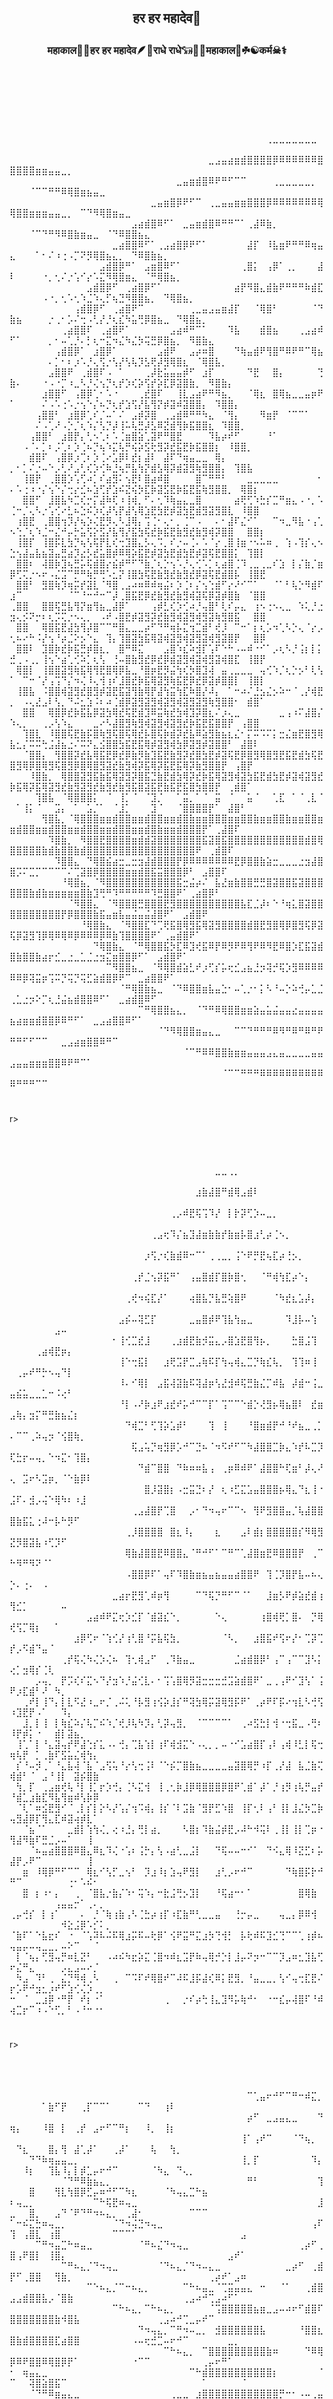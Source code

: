 
<br><br><br><br><br>





## <p align="center" >हर हर महादेव📿

### <p align="center"> महाकाल🌸🌺हर हर महादेव🪶🦚राधे राधे𓃔🦚🔱महाकाल🔱☘☯कर्म☠⚕






<br><br><br><br><br>








⠀⠀⠀⠀⠀⠀⠀⠀⠀⠀⠀⠀⠀⠀⠀⠀⠀⠀⠀⠀⠀⠀⠀⠀⠀⠀⠀⠀⠀⠀⠀⠀⠀⠀⠀⠀⠀⠀⠀⠀⢀⣀⣀⣀⣀⣀⣀⣀⠀⠀⠀⠀⠀⠀⠀⠀⠀⠀⠀⠀⠀⠀⠀⠀⠀⠀⠀⠀⠀⠀⠀⠀⠀⠀⠀⠀⠀⠀⠀⠀⠀⠀⠀⠀⠀⠀⠀⠀⠀
⠀⠀⠀⠀⠀⠀⠀⠀⠀⠀⠀⠀⠀⠀⠀⠀⠀⠀⠀⠀⠀⠀⠀⠀⠀⠀⠀⠀⠀⠀⠀⣀⣠⣤⣴⣶⣾⣿⣿⣿⣿⡿⠿⠿⠿⠿⠿⠿⣿⣿⣿⣿⣿⣶⣶⣤⣤⣀⡀⠀⠀⠀⠀⠀⠀⠀⠀⠀⠀⠀⠀⠀⠀⠀⠀⠀⠀⠀⠀⠀⠀⠀⠀⠀⠀⠀⠀⠀⠀
⠀⠀⠀⠀⠀⠀⠀⠀⠀⠀⠀⠀⠀⠀⠀⠀⠀⠀⠀⠀⠀⠀⠀⠀⠀⠀⣀⣤⣶⣾⣿⠿⠟⠛⠋⠉⠉⠀⠀⠀⠀⢀⣀⣀⣀⣀⣀⡀⠀⠀⠀⠀⠈⠉⠉⠛⠛⠿⢿⣿⣶⣦⣤⣀⠀⠀⠀⠀⠀⠀⠀⠀⠀⠀⠀⠀⠀⠀⠀⠀⠀⠀⠀⠀⠀⠀⠀⠀⠀
⠀⠀⠀⠀⠀⠀⠀⠀⠀⠀⠀⠀⠀⠀⠀⠀⠀⠀⠀⠀⠀⠀⣀⣤⣶⣿⡿⠟⠋⠉⠀⢀⣀⣤⣤⣶⣶⣿⣿⣿⡿⠿⠿⠿⠿⠿⠿⠿⢿⢿⣿⣿⣶⣶⣶⣤⣤⣀⡀⠀⠉⠙⠻⢿⣿⣶⣤⣀⠀⠀⠀⠀⠀⠀⠀⠀⠀⠀⠀⠀⠀⠀⠀⠀⠀⠀⠀⠀⠀
⠀⠀⠀⠀⠀⠀⠀⠀⠀⠀⠀⠀⠀⠀⠀⠀⠀⠀⠀⣠⣴⣾⣿⠿⠋⠁⠀⣀⣤⣶⣾⣿⠿⠛⠛⠉⠁⢀⣼⠿⣷⡀⠀⠀⠀⠀⠀⠀⠀⠀⠀⠀⠈⠉⠙⠛⠻⠿⣿⣷⣶⣤⣀⠀⠈⠙⠿⣿⣿⣦⣄⠀⠀⠀⠀⠀⠀⠀⠀⠀⠀⠀⠀⠀⠀⠀⠀⠀⠀
⠀⠀⠀⠀⠀⠀⠀⠀⠀⠀⠀⠀⠀⠀⠀⠀⣀⣴⣿⣿⠿⠋⠁⢀⣠⣴⣿⡿⠟⠋⠁⠀⠀⠀⠀⠀⠀⣼⡏⠀⠸⣧⣶⠟⠛⠛⠿⢶⣤⣄⠀⠀⠀⠁⠂⠌⠰⢐⠠⡉⠝⡻⢿⣿⣦⣄⡀⠀⠙⠿⣿⣷⣦⡀⠀⠀⠀⠀⠀⠀⠀⠀⠀⠀⠀⠀⠀⠀⠀
⠀⠀⠀⠀⠀⠀⠀⠀⠀⠀⠀⠀⠀⠀⣠⣾⣿⡿⠛⠁⠀⣠⣶⣿⠿⠋⠁⠀⠀⠀⠀⠀⠀⠀⠀⠀⢀⣿⡅⠀⢠⡿⠁⢀⡀⠀⠀⠀⣼⠇⠀⠀⠀⠀⠐⡀⢂⠌⡐⢡⠊⡔⠡⣍⠻⢿⣿⣶⣄⠀⠈⠛⢿⣿⣦⡀⠀⠀⠀⠀⠀⠀⠀⠀⠀⠀⠀⠀⠀
⠀⠀⠀⠀⠀⠀⠀⠀⠀⠀⠀⠀⣠⣾⣿⡿⠋⠀⢀⣴⣿⡿⠋⠁⠀⠀⠀⠀⠀⠀⠀⠀⠀⠀⠀⣴⡟⠻⣿⣄⣾⣷⠟⠛⠛⠛⠷⣾⣏⠀⠀⠀⠀⠀⠠⠐⡀⢂⠡⢂⠱⣈⠱⢄⡋⢦⣙⠻⣿⣿⣦⡀⠀⠙⢿⣿⣦⡀⠀⠀⠀⠀⠀⠀⠀⠀⠀⠀⠀
⠀⠀⠀⠀⠀⠀⠀⠀⠀⠀⢠⣾⣿⡿⠋⠀⢀⣴⣿⠟⠉⠀⠀⠀⠀⠀⠀⠀⢀⣀⣤⣠⣤⣶⣼⡏⠀⠀⠈⢿⣿⠃⠀⠀⠀⠀⠀⠈⠙⣷⣦⠀⠀⠀⠀⡐⢀⠂⡡⠌⢒⠠⢃⡜⡘⢆⣎⠳⣥⢛⡿⣿⣦⣀⠀⠙⢿⣿⣦⡀⠀⠀⠀⠀⠀⠀⠀⠀⠀
⠀⠀⠀⠀⠀⠀⠀⠀⢀⣴⣿⣿⠏⠀⢀⣴⣿⠟⠁⠀⠀⠀⠀⠀⠀⣠⣴⠾⠛⠉⠁⠀⠀⠀⠹⣧⠀⠀⠀⣾⣿⣦⠀⠀⠀⢀⣠⣴⠾⠋⠁⠀⠀⠀⠀⡀⠂⠤⢁⡘⠄⡃⢆⠒⣍⠲⣌⠳⣌⡳⢭⣛⡿⣿⣦⡀⠀⠻⣿⣷⣄⠀⠀⠀⠀⠀⠀⠀⠀
⠀⠀⠀⠀⠀⠀⠀⢠⣾⣿⡿⠁⠀⣰⣿⡿⠁⠀⠀⠀⠀⠀⠀⣠⣾⠟⠀⠀⣠⡴⠶⣿⠀⠀⠀⠙⢷⣤⣾⠟⢻⣿⠛⠿⠟⠛⠉⢿⣦⠀⠀⠀⠀⠀⠀⠄⡁⠂⠆⡰⠡⡘⢄⢫⡐⢣⡜⢣⢧⡹⣣⢟⡼⣻⢿⣿⣆⠀⠈⢿⣿⣧⡀⠀⠀⠀⠀⠀⠀
⠀⠀⠀⠀⠀⠀⣠⣿⣿⠟⠀⢀⣾⣿⠏⠠⠀⠁⠀⠀⠀⢀⡼⣗⣥⣤⣤⡾⠋⠀⣰⡏⠀⠀⠀⠀⠀⠙⣟⠀⠀⣿⡄⠀⠀⠀⠀⠀⢙⣷⠄⠀⠀⠀⠐⠠⠐⡉⠰⣀⠣⡘⢌⢢⡙⢆⡞⡱⢎⡵⢫⡞⡵⣏⡿⣽⣿⣷⡀⠀⠻⣿⣷⡄⠀⠀⠀⠀⠀
⠀⠀⠀⠀⠀⣰⣿⣿⠋⠀⢠⣿⡿⢁⠂⠡⠐⠀⠀⠀⢀⣞⣿⠏⠀⠀⢸⣇⣠⣴⠟⠛⠻⣦⡀⠀⠀⠈⢿⣆⠀⣿⢿⣦⣀⣀⣤⡶⠟⠁⠀⠀⠀⠀⠌⠠⠡⢐⠡⡐⢢⠑⡌⠦⡙⢆⡞⣱⢫⡜⣧⢻⡝⡾⣽⠾⣽⣿⣿⡄⠀⠹⣿⣿⡄⠀⠀⠀⠀
⠀⠀⠀⠀⢠⣿⣿⠃⠀⣰⣿⡿⢁⠎⡈⠤⠁⠌⠀⣠⡾⡽⣿⠀⢀⣠⣾⠿⠛⠛⠳⣄⠀⠈⢻⡄⠀⠀⠀⠻⣶⡟⠀⠈⠉⠉⠁⠀⠀⠀⠀⠀⠀⠌⠠⢁⠜⠠⡑⡈⢆⠱⡌⢣⡙⡼⢸⠥⢧⣛⡼⣣⠿⣝⣾⢻⡷⣯⣿⣿⣆⠀⠹⣿⣿⡀⠀⠀⠀
⠀⠀⠀⢠⣿⣿⠃⠀⣰⣿⡟⡄⢃⠢⢁⠆⠡⢈⣶⣿⣵⢁⣽⠟⠛⣿⣟⠀⠀⠀⠀⠹⣧⡴⠞⠋⠀⠀⠀⠀⠘⠁⠀⠀⠀⠀⠀⠀⠀⠀⠀⠠⠈⠄⡁⠆⡨⢁⠆⡱⢈⠦⡙⢦⠱⣍⢧⡛⢮⡵⣫⢗⣻⡽⣞⣯⣟⡷⣯⣿⣿⡆⠀⠸⣿⣿⡀⠀⠀
⠀⠀⠀⣾⣿⠏⠀⢠⣿⡿⡰⢉⠆⡱⢈⠔⣡⡿⠇⣞⡆⣼⠇⠀⣼⠏⠙⢶⣤⣀⣀⠀⢿⡄⠀⠀⠀⠀⠀⠀⠀⠀⠀⠀⠀⠀⠀⠀⠀⡀⠂⡁⠌⡐⠤⠑⡠⢃⠜⣠⢃⢎⡱⢊⠷⣘⢦⡛⣧⢳⡝⣾⣣⢿⡽⣾⣽⣻⢷⣻⣿⣿⡄⠀⢹⣿⣧⠀⠀
⠀⠀⢸⣿⡟⠀⢀⣿⣿⡱⢡⢋⠴⡁⠎⣴⣻⠅⢢⣟⠇⣿⣴⠾⣿⠀⠀⠀⠀⣿⠉⠛⠛⠃⠀⠀⠀⣀⣀⣀⣀⣀⠀⠀⠀⠀⠀⠀⠂⠄⠡⢐⠰⠐⡌⢢⠑⡌⢒⡔⣊⠦⣱⢋⡞⣱⠮⣝⢮⡳⣏⡷⣽⣫⣟⡷⣯⣟⣯⢷⣻⣿⣿⡀⠀⢿⣿⡆⠀
⠀⠀⣿⣿⠋⠀⣸⣿⣧⠳⣉⢎⡒⡍⣼⠷⢏⠰⢸⢾⡀⠋⠄⢂⠹⢷⣤⣄⣀⣿⠀⠀⠀⠀⠀⣴⢟⢋⠱⣓⡎⣉⠛⣶⣄⠠⠐⡀⠡⢈⠒⡈⢄⠣⡐⢡⢊⠔⣃⠦⣑⠮⡱⢎⡼⢣⡟⣼⢣⢿⣱⣟⣳⣟⡾⣽⣳⣟⣾⣻⣽⣻⣿⣇⠀⠸⣿⣿⠀
⠀⢰⣿⣟⠀⢀⣿⣿⢲⡹⡜⢦⡱⢌⣟⡻⢄⠣⣸⢿⡄⢩⢈⠂⢄⠂⡀⢈⠉⠠⠀⠀⠄⠂⣼⠏⣌⠊⠁⠀⠀⠉⠲⣀⠻⣧⠐⢠⢁⠢⢑⡈⢆⠱⣈⠒⣌⠚⡤⡓⣥⢫⡕⣫⡜⣧⢻⡜⣯⣳⢯⣞⡷⣯⣟⣷⣻⣞⣷⣻⢾⡽⣿⣿⠀⠀⣿⣿⡆
⠀⢸⣿⡏⠀⢸⣿⡯⣇⣳⡙⢦⢣⢯⡟⣇⢎⢒⣹⣿⣄⡣⢄⠩⡀⠎⡐⠤⢈⠄⠡⠈⡔⢀⣿⢸⣶⠐⠢⠥⠶⢀⠀⢱⠠⢹⡎⢄⠢⣑⢢⣼⣤⣧⣦⣽⣤⣛⣴⡹⣔⡣⣞⣥⣿⡾⠿⢿⡵⣯⣟⡾⣽⣳⣟⣾⣳⣟⡾⣽⢯⣟⣿⣿⡅⠀⢹⣿⡇
⠀⣿⣿⠆⠀⢼⣿⡷⣹⢦⣛⡥⢯⣾⣿⡔⣮⡾⠛⠋⠙⣷⡈⢆⡑⢢⠡⡘⢄⢊⠡⡁⢆⣴⣿⢈⠹⢀⣀⢀⣀⠎⣱⠀⡇⡌⣷⡈⣶⡿⢋⢍⡐⠢⠖⠠⣌⣩⠉⡛⠛⢷⡛⢛⠡⣂⡝⢸⣿⣳⢯⣟⣷⣻⣞⣷⣻⣞⡿⣽⢯⣟⣾⣿⡧⠀⢸⣿⣟
⠀⣿⣿⠃⠀⣻⣿⢷⡹⢶⡭⡞⣽⣇⠈⠻⣿⢀⣠⠴⠶⠿⠾⢶⣬⠆⡱⢈⠆⡌⢢⢑⣾⠋⡔⠜⠊⠉⠁⠀⠀⠈⠁⠃⢧⡑⠻⣾⠏⣰⠉⠀⠀⠀⠀⠀⠀⠀⠈⠉⠘⠒⠚⠒⠉⡼⢀⣿⣯⣟⡿⣞⣷⣻⣞⣷⣻⢾⣽⢯⡿⣽⡾⣿⣷⠀⠈⣿⣿
⢀⣿⣿⠀⠀⣿⣿⢯⣛⣧⢻⡝⣶⢻⣦⣀⣼⡿⠁⠀⠀⠀⢠⡾⣃⢎⡱⢊⠴⡘⢤⣿⠃⢇⠎⡤⣄⠀⢰⠢⢐⠢⢄⣀⠀⠱⢅⡘⣐⣲⢄⡪⠝⡒⠆⢆⡩⢍⡐⠢⢄⡀⠀⠠⠞⠠⣿⣟⡾⣽⣻⡽⣞⣷⣻⢾⣽⣻⢾⣻⣽⢷⣻⣿⣯⠀⠀⣿⣿
⠀⣿⣿⠀⠀⢿⣿⣯⣟⣼⣳⢻⡼⣿⠉⠉⠛⣿⣄⣀⣀⡴⠋⠙⠛⢶⡧⣍⢲⣉⣾⠃⢞⡸⠀⠉⠒⠁⡆⢆⡡⠲⢁⠣⡑⢄⠈⡔⡠⢂⠦⠔⠓⠨⡜⢢⠘⡴⣈⠕⡢⠑⣄⠀⢹⡄⢹⣿⣽⣳⣯⢿⣽⢾⣽⣻⢾⣽⣻⣽⢾⣻⣽⣿⡟⠀⠀⣿⡿
⠀⣿⣿⠇⠀⣹⣿⡷⣞⡷⣯⣛⡾⣿⣆⡀⠀⣿⠛⠿⣍⠀⠀⠀⣠⣿⠱⣎⠵⣺⡏⢡⠏⠑⠓⠠⠤⠾⠐⠊⠁⡠⢆⠣⡘⢨⡆⡇⡅⣚⢀⠠⢀⡀⢸⢢⠑⣴⢁⢊⠵⡁⢆⢣⠀⢘⠤⣿⣷⣻⣞⡿⣞⡿⣾⣽⣻⢾⣽⢾⣻⣽⢾⣿⣏⠀⢸⣿⡟
⠀⢿⣿⡇⠀⢸⣿⣿⣽⣻⢷⣯⢿⢻⣟⣿⢿⡿⣧⣀⠘⣿⡶⣟⡻⣬⢳⢎⡳⣿⣹⢼⠀⣤⢀⣀⣀⣀⠀⢤⢊⠱⡈⢆⡑⡢⠃⢇⢣⠁⠀⠉⠒⠈⡜⢠⢩⠙⡌⠲⢌⠸⢄⢺⢰⠎⣸⣿⣞⡷⣯⢿⣽⣻⢷⣯⣟⡿⣞⡿⣽⡾⣿⣿⡇⠀⢸⣿⡇
⠀⢸⣿⣧⠀⠨⣿⣿⢾⣽⣻⣞⣿⣻⡾⣽⣟⣯⣽⢻⣷⢿⡟⣼⢳⣭⢳⣏⠷⣿⡜⠼⡄⠀⠁⠒⠴⠌⣘⣢⣌⡢⠵⠒⠈⢀⡜⢾⣟⡀⠀⠠⢄⣜⣠⠇⢣⡀⠙⠬⣂⣱⠨⠆⠴⢈⣾⡿⣽⣻⣽⣻⢾⣽⣻⢾⣽⣻⣽⣻⢷⣻⣿⣿⠂⠀⣾⣿⠁
⠀⠀⣿⣿⠀⠀⢿⣿⡿⣞⡷⣯⣧⡿⣽⣳⢿⣞⢯⣟⣾⣹⠿⣭⢷⣞⣳⢾⣹⡽⣿⣆⠌⡰⢄⣀⠀⠀⠀⠀⠀⠀⣀⢠⠰⠍⣼⣿⡌⠱⢄⡀⠀⠀⢀⡠⢣⠱⣄⠀⠀⠀⣀⠔⠣⣼⣿⣻⢷⣻⢾⣽⣻⢾⣽⣻⣞⡷⣯⣟⣯⣿⣿⡟⠀⢠⣿⣿⠀
⠀⠀⢹⣿⣇⠀⠸⣿⣿⢯⣟⣷⡯⣿⢷⣻⢯⣿⢯⢿⣞⡧⣿⢯⡷⣾⡽⣞⣧⠿⣵⣻⣷⣦⣆⣌⠂⡍⠭⠩⠍⡅⣒⣌⣶⣟⣿⣻⢿⣧⣂⡌⠭⠭⢓⣨⣼⣦⣐⠌⠭⠝⣄⣪⣿⣿⣳⣯⣟⣯⢿⡾⣽⣻⢾⣳⡿⣽⣻⡾⣽⣿⣿⠃⠀⣼⣿⠇⠀
⠀⠀⠈⣿⣿⡄⠀⢻⣿⣿⡽⣞⣧⢿⣯⣟⡿⣞⡿⣷⡻⣷⣹⣯⣟⣷⣻⡽⣞⣿⣳⣟⡾⣽⢯⣟⡿⣿⣻⢿⣿⣻⣟⣯⣟⣾⣳⢯⣟⣿⣻⢿⡿⣿⢿⣻⢯⣿⣻⡿⣿⢿⣿⣻⣽⣞⣷⣻⢾⡽⣯⢿⡽⣯⣟⣯⢿⡽⣷⣻⣿⣿⡟⠀⢠⣿⡟⠀⠀
⠀⠀⠀⠸⣿⣷⡀⠀⢿⣿⣿⣽⣻⣯⣷⣯⢿⣽⣻⡽⣿⣯⣙⣷⣟⣾⣳⢿⡽⣞⡷⣯⢿⣽⣻⢾⣽⣳⣯⣟⣾⣳⣟⡾⣽⢾⣽⣻⣞⡷⣯⢿⡽⣯⢿⣽⣻⣞⣷⣻⣽⣻⣞⣷⣻⣞⣷⣻⣯⣿⣽⣯⣟⣷⣯⣟⣯⣿⣳⣿⣿⡟⠀⢀⣾⣿⠁⠀⠀
⠀⠀⠀⠀⢹⣿⣧⠀⠈⢿⣿⣿⣿⡅⠀⠈⠀⢸⡁⠈⠀⠈⣹⡈⠀⠀⠁⣭⡀⠁⠈⠀⣭⠀⠈⠀⠀⣥⠈⠀⠀⢁⣏⠀⠁⠈⢀⣇⠈⠀⠁⢸⡅⠈⠀⠀⣩⡄⠀⠁⠀⣡⡈⠁⠀⠈⣸⡁⠀⠀⠀⣹⠈⠀⠀⠈⣿⣿⣿⣿⡟⠁⠀⣼⣿⠃⠀⠀⠀
⠀⠀⠀⠀⠀⢻⣿⣧⡀⠈⢿⣿⣿⣿⣶⣶⣾⣿⣿⣶⣶⣾⣿⣿⣶⣶⣾⣿⣷⣶⣶⣿⣿⣿⣶⣶⣿⣿⣷⣶⣶⣿⣿⣷⣶⣶⣿⣿⣶⣶⣾⣿⣿⣶⣶⣾⣿⣿⣶⣶⣾⣿⣿⣶⣶⣾⣿⣿⣶⣶⣾⣿⣷⣶⣶⣾⣿⣿⣿⡟⠁⢀⣼⣿⠏⠀⠀⠀⠀
⠀⠀⠀⠀⠀⠀⠹⣿⣷⡀⠀⠻⣿⣿⣟⣿⣿⣿⣿⣶⣾⣾⣽⣿⣿⣿⣿⣿⣿⣿⣯⣽⣿⣯⣿⣿⣿⣿⣿⣿⣿⣿⣿⣿⣿⣿⣾⣿⢿⣿⣿⣿⣿⣿⣷⣾⣷⣿⣿⣷⣾⣿⣿⣿⣿⣿⣿⣿⣿⣿⣿⣿⣿⣿⣿⣿⣿⣿⠟⠀⢀⣾⣿⠏⠀⠀⠀⠀⠀
⠀⠀⠀⠀⠀⠀⠀⠹⣿⣿⣄⠀⠙⢿⣿⣮⣴⣒⣀⣒⣲⣼⣾⣿⣿⣿⡟⡿⠿⠿⠿⠿⠿⠿⠿⣟⡿⣿⣿⣷⣵⣒⣀⣀⣀⣐⣲⣼⣿⣿⡩⠍⣉⡉⠉⠉⠉⠉⠌⢉⣽⣿⡿⣿⣿⣿⣿⣶⣶⣾⣿⣯⣭⣿⣿⣿⡿⠃⠀⣠⣿⣿⠏⠀⠀⠀⠀⠀⠀
⠀⠀⠀⠀⠀⠀⠀⠀⠘⢿⣿⣦⡀⠈⠻⣿⣿⣿⣿⣿⣿⣿⣿⣿⣿⣿⣯⣒⣬⡴⠌⠀⣧⣜⣶⣷⣿⣿⣛⣛⣿⣽⣿⣿⣯⣽⣿⣿⣿⣿⣿⣿⣷⣾⣷⣶⣶⣶⣶⣶⣿⣷⣹⢛⠛⠹⠛⠛⠛⠛⠛⠹⣛⣿⣿⠟⠁⢀⣴⣿⡿⠃⠀⠀⠀⠀⠀⠀⠀
⠀⠀⠀⠀⠀⠀⠀⠀⠀⠈⠻⣿⣿⣄⠀⠈⠻⣿⣿⣿⣛⣿⣿⣿⣟⣻⣿⣿⣿⣿⣿⣿⣿⣿⣿⣿⣧⣏⣈⡼⠆⠑⠘⢶⣅⣿⣽⣿⣿⣿⣿⣿⣿⣿⣿⣿⣿⡟⡿⣿⣿⣿⣷⣯⣤⣶⣧⣤⣬⣤⣬⣼⣿⠟⠁⠀⣠⣾⣿⠟⠀⠀⠀⠀⠀⠀⠀⠀⠀
⠀⠀⠀⠀⠀⠀⠀⠀⠀⠀⠀⠘⢿⣿⣷⣄⠀⠈⠻⣿⣿⣏⠙⢉⢟⣯⣿⢿⣻⣯⢿⣽⣻⣿⣿⣿⣿⣾⣿⣟⣻⣿⢿⡿⣿⣻⢯⡿⣽⢯⡿⣽⣻⢹⡿⢿⠿⢿⠿⡿⠿⠿⠿⡿⠿⣷⢹⣿⣿⣿⣿⠟⠁⢀⣤⣾⣿⠟⠁⠀⠀⠀⠀⠀⠀⠀⠀⠀⠀
⠀⠀⠀⠀⠀⠀⠀⠀⠀⠀⠀⠀⠀⠙⢿⣿⣷⣄⠀⠈⠛⢿⣿⣿⣯⡳⣏⠿⣹⢞⣯⠿⡟⠿⡻⠟⠿⢻⠟⠿⠻⣟⠿⣿⡱⣏⣯⣽⣾⣿⣷⣿⣿⣷⣴⡖⣊⣀⣐⣀⣁⣈⣐⣲⣍⣶⣿⣿⡿⠋⠁⠀⣠⣾⣿⠟⠁⠀⠀⠀⠀⠀⠀⠀⠀⠀⠀⠀⠀
⠀⠀⠀⠀⠀⠀⠀⠀⠀⠀⠀⠀⠀⠀⠀⠉⠻⣿⣿⣦⣀⠀⠈⠻⢿⣿⣾⣵⣃⠞⡰⢋⡎⡥⢖⣊⣠⣦⣘⡲⢽⡚⢯⡱⣻⠿⠿⠿⠿⠿⠿⡿⢽⣭⡶⢩⠭⡙⢭⡙⢭⣋⣵⣾⣿⡿⠟⠉⠀⣀⣴⣿⣿⠟⠁⠀⠀⠀⠀⠀⠀⠀⠀⠀⠀⠀⠀⠀⠀
⠀⠀⠀⠀⠀⠀⠀⠀⠀⠀⠀⠀⠀⠀⠀⠀⠀⠈⠛⢿⣿⣷⣦⣀⠀⠈⠙⠿⣿⣿⣶⣧⣤⣑⠂⠤⢁⡐⠂⡅⠣⠘⠤⡑⠵⢚⡤⣁⣈⢀⣁⣐⡲⠕⡉⢆⣘⣬⣦⣾⣿⣿⠿⠋⠁⠀⣀⣴⣾⣿⠿⠋⠀⠀⠀⠀⠀⠀⠀⠀⠀⠀⠀⠀⠀⠀⠀⠀⠀
⠀⠀⠀⠀⠀⠀⠀⠀⠀⠀⠀⠀⠀⠀⠀⠀⠀⠀⠀⠀⠉⠛⢿⣿⣿⣦⣄⡀⠀⠈⠙⠛⠿⢿⣿⣿⣶⣶⣵⣤⣥⣬⣤⣤⣔⣤⣤⣤⣤⣦⣴⣶⣶⣾⣿⣿⡿⠿⠛⠋⠁⠀⣀⣠⣴⣿⣿⠿⠋⠁⠀⠀⠀⠀⠀⠀⠀⠀⠀⠀⠀⠀⠀⠀⠀⠀⠀⠀⠀
⠀⠀⠀⠀⠀⠀⠀⠀⠀⠀⠀⠀⠀⠀⠀⠀⠀⠀⠀⠀⠀⠀⠀⠈⠙⠻⢿⣿⣿⣶⣤⣄⣀⠀⠀⠉⠉⠙⠛⠛⠛⠿⠻⠛⠿⠛⠿⠛⠟⠛⠛⠋⠋⠉⠉⠀⠀⣀⣠⣴⣶⣿⣿⠿⠛⠉⠀⠀⠀⠀⠀⠀⠀⠀⠀⠀⠀⠀⠀⠀⠀⠀⠀⠀⠀⠀⠀⠀⠀
⠀⠀⠀⠀⠀⠀⠀⠀⠀⠀⠀⠀⠀⠀⠀⠀⠀⠀⠀⠀⠀⠀⠀⠀⠀⠀⠀⠈⠉⠛⠿⠿⣿⣿⣷⣶⣶⣤⣤⣤⣠⣄⣤⣀⣀⣀⣀⣤⣤⣠⣤⣤⣶⣶⣶⣿⣿⠿⠟⠛⠉⠁⠀⠀⠀⠀⠀⠀⠀⠀⠀⠀⠀⠀⠀⠀⠀⠀⠀⠀⠀⠀⠀⠀⠀⠀⠀⠀⠀
⠀⠀⠀⠀⠀⠀⠀⠀⠀⠀⠀⠀⠀⠀⠀⠀⠀⠀⠀⠀⠀⠀⠀⠀⠀⠀⠀⠀⠀⠀⠀⠀⠀⠈⠉⠉⠛⠛⠛⠿⠿⠿⠿⠿⠿⠿⠿⠿⠿⠿⠛⠛⠛⠉⠉⠀⠀⠀⠀⠀⠀⠀⠀⠀⠀⠀⠀⠀⠀⠀⠀⠀⠀⠀⠀⠀⠀⠀⠀⠀⠀⠀⠀⠀⠀⠀⠀⠀⠀







#


r><br><br><br><br>



⠀⠀⠀⠀⠀⠀⠀⠀⠀⠀⠀⠀⠀⠀⠀⠀⠀⠀⠀⠀⠀⠀⠀⠀⠀⠀⠀⠀⠀⠀⠀⠀⣀⣀⢀⡀⠀⠀⠀⠀⠀⠀⠀⠀⠀⠀⠀⠀⠀⠀⠀⠀⠀⠀⠀⠀⠀⠀⠀⠀⠀⠀⠀⠀⠀
⠀⠀⠀⠀⠀⠀⠀⠀⠀⠀⠀⠀⠀⠀⠀⠀⠀⠀⠀⠀⠀⠀⠀⠀⠀⠀⠀⠀⠀⣰⣷⣼⣿⠛⣾⢿⣠⣾⠇⠀⠀⠀⠀⠀⠀⠀⠀⠀⠀⠀⠀⠀⠀⠀⠀⠀⠀⠀⠀⠀⠀⠀⠀⠀⠀
⠀⠀⠀⠀⠀⠀⠀⠀⠀⠀⠀⠀⠀⠀⠀⠀⠀⠀⠀⠀⠀⠀⠀⠀⠀⢀⡠⠾⣟⢯⢩⠹⡜⠀⡇⡗⡽⢋⡱⠤⣀⡀⠀⠀⠀⠀⠀⠀⠀⠀⠀⠀⠀⠀⠀⠀⠀⠀⠀⠀⠀⠀⠀⠀⠀
⠀⠀⠀⠀⠀⠀⠀⠀⠀⠀⠀⠀⠀⠀⠀⠀⠀⠀⠀⠀⠀⠀⢀⣠⢖⠹⡌⣦⣹⣼⣶⣷⣷⡞⣷⣶⡧⣿⣰⢃⡴⢈⠢⡀⠀⠀⠀⠀⠀⠀⠀⠀⠀⠀⠀⠀⠀⠀⠀⠀⠀⠀⠀⠀⠀
⠀⠀⠀⠀⠀⠀⠀⠀⠀⠀⠀⠀⠀⠀⠀⠀⠀⠀⠀⠀⠀⡰⢫⡐⢎⣷⣾⠿⠒⠉⠁⢀⢀⣀⡀⢨⠑⠟⡛⣟⢦⣏⡴⢘⡢⡀⠀⠀⠀⠀⠀⠀⠀⠀⠀⠀⠀⠀⠀⠀⠀⠀⠀⠀⠀
⠀⠀⠀⠀⠀⠀⠀⠀⠀⠀⠀⠀⠀⠀⠀⠀⠀⠀⠀⢀⡞⣈⢢⡽⣯⠛⠁⠀⢠⣤⣿⣾⡏⣿⡷⣿⢂⠀⠀⠈⠛⢾⢳⣏⡴⠑⡄⠀⠀⠀⠀⠀⠀⠀⠀⠀⠀⠀⠀⠀⠀⠀⠀⠀⠀
⠀⠀⠀⠀⠀⠀⠀⠀⠀⠀⠀⠀⠀⠀⠀⠀⠀⠀⢀⢞⠲⢮⣏⡜⠁⠀⠀⠀⢴⣿⣧⡙⣧⣛⢵⣿⠟⠀⠀⠀⠀⠈⠳⣞⣆⣡⡼⡄⠀⠀⠀⠀⠀⠀⠀⠀⠀⠀⠀⠀⠀⠀⠀⠀⠀
⠀⠀⠀⠀⠀⠀⠀⠀⠀⠀⠀⠀⠀⠀⠀⠀⠀⣠⡮⠤⢽⣋⡏⠀⠀⠀⠀⠀⣀⣤⣿⡾⠟⢹⣧⢳⣤⣀⠀⠀⠀⠀⠀⠹⣸⡧⠤⢱⠀⠀⠀⠀⠀⠀⠀⠀⣠⠤⠀⠀⠀⠀⠀⠀⠀
⠀⠀⠀⠀⠀⠀⠀⠀⠀⠀⠀⠀⠀⠀⠀⠀⠂⢸⢊⣉⣞⣸⠀⠀⠀⢀⣰⣾⣟⣷⡺⣭⣄⡠⣿⣱⣟⣿⢻⡦⡀⠀⠀⠀⣓⣿⣨⢹⠀⠀⠀⠀⠀⢀⣴⢾⣟⡶⡄⠀⠀⠀⠀⠀⠀
⠀⠀⠀⠀⠀⠀⠀⠀⠀⠀⠀⠀⠀⠀⠀⠀⠀⢸⠑⢒⣯⡇⠀⠀⣰⢟⣩⡟⣉⣠⢷⠯⡏⢳⢤⢾⣄⣉⡙⢷⣎⢧⡀⠀⢹⢹⠶⢸⠀⠀⢀⡤⠞⠛⡓⠢⢤⠙⡇⠀⠀⠀⠀⠀⠀
⠀⠀⠀⠀⠀⠀⠀⠀⠀⠀⠀⠀⠀⠀⠀⠀⠀⠸⠄⠊⢿⡇⠀⣠⣯⢼⣽⣷⠯⢽⣼⡶⢣⣜⣺⠾⢯⣛⣷⣌⡉⠾⣧⠀⡼⣾⠒⢨⣀⣤⣮⣥⣀⣀⣁⠒⠨⢔⠃⠀⠀⠀⠀⠀⠀
⠀⠀⠀⠀⠀⠀⠀⠀⠀⠀⠀⠀⠀⠀⠀⠀⠀⠘⡇⠠⠜⡷⣰⠟⣰⣞⠞⡥⠚⠉⠉⡏⠁⢩⠉⠉⠑⣾⡑⢜⣻⡦⢿⣦⣿⠇⠀⣞⣶⣠⢷⡄⣲⡍⠛⣛⣷⣦⣌⡆⠀⠀⠀⠀⠀
⠀⠀⠀⠀⠀⠀⠀⠀⠀⠀⠀⠀⠀⠀⠀⠀⠀⠀⠙⢾⣉⠃⢋⢹⡵⣡⡾⠃⠀⠀⠀⢹⠀⢸⠀⠀⠀⠘⣿⣶⣾⡟⠚⠘⠞⣦⣀⢀⡁⠄⠉⠉⢀⠵⢤⡲⠈⢪⣿⢷⡀⠀⠀⠀⠀
⠀⠀⠀⠀⠀⠀⠀⠀⠀⠀⠀⠀⠀⠀⠀⠀⠀⠀⠀⢯⣠⢥⡙⢶⣻⡿⡡⠚⠉⣙⠦⠈⠲⠫⠞⠋⠉⠳⣼⣿⣿⣉⡷⣄⠱⡞⠧⣉⡹⢏⣓⡖⠤⢤⡀⠑⠲⣍⠂⢹⣿⡄⠀⠀⠀
⠀⠀⠀⠀⠀⠀⠀⠀⠀⠀⠀⠀⠀⠀⠀⠀⠀⠀⠀⠀⠙⣾⠉⣿⣿⠀⠙⠷⠶⠶⣧⢠⠀⢀⡶⠿⠾⠟⠁⣼⣿⣿⠓⢏⣶⠃⡼⢄⠜⢄⠀⣩⠖⠣⣩⡶⡀⠈⠑⣷⡿⠇⠀⠀⠀
⠀⠀⠀⠀⠀⠀⠀⠀⠀⠀⠀⠀⠀⠀⠀⠀⠀⠀⠀⠀⠀⣿⡸⣽⣿⡆⠠⣒⣭⣙⠆⡜⠀⢆⠰⣋⣍⣡⣤⣿⣿⣿⡦⢿⣄⠙⣆⢸⠐⣨⠏⠄⣺⡠⢬⠑⢿⠳⠆⠰⣸⠀⠀⠀⠀
⠀⠀⠀⠀⠀⠀⠀⠀⠀⠀⠀⠀⠀⠀⠀⠀⠀⠀⠀⢀⣠⣼⣿⡟⢉⣿⠀⠀⡠⠂⠙⠲⢤⠖⠉⠉⠢⠀⢻⠟⣻⣿⣿⣤⡈⢧⣼⣿⣿⣿⣷⣯⣅⢐⠼⠒⡧⠓⡻⠋⠀⠀⠀⠀⠀
⠀⠀⠀⠀⠀⠀⠀⠀⠀⠀⠀⠀⠀⠀⠀⠀⠀⠀⢀⡸⣿⣿⣿⣿⠀⣿⣆⠸⡄⠀⠀⠀⣆⠀⠀⠀⣠⠇⣾⡆⣿⣿⣿⣿⣿⡎⠻⢿⣻⣝⡻⣿⣽⣧⠰⢋⡹⠋⠀⠀⠀⠀⠀⠀⠀
⠀⠀⠀⠀⠀⠀⠀⠀⠀⠀⠀⠀⠀⠀⠀⠀⠀⠀⢿⣷⣼⣿⣿⣟⠿⣿⣿⣄⠈⠛⠚⠋⠁⠉⠛⠉⢁⣼⣿⣶⣟⠿⣿⣿⣿⡟⠀⢀⠉⠓⠻⠛⠻⠝⠈⠁⠀⠀⠀⠀⠀⠀⠀⠀⠀
⠀⠀⠀⠀⠀⠀⠀⠀⠀⠀⠀⠀⠀⠀⠀⠀⠀⠀⠠⣿⣿⡿⠏⠁⢤⠏⠹⣿⣷⣶⣦⣤⣦⣤⣤⣴⣿⣿⠟⠀⢹⢈⡹⣿⡟⣧⠤⠦⢄⡑⠄⢐⠄⠀⠠⠀⠀⠀⠀⠀⠀⠀⠀⠀⠀
⠀⠀⠀⠀⠀⠀⠀⠀⠀⠀⠀⠀⠀⠀⠀⠀⣀⣴⡖⣟⣻⢁⠾⡶⢻⠀⠀⠀⠀⠉⠙⢯⡙⠛⠋⠉⠈⠁⠀⠀⣸⣶⡣⠟⡾⣵⣞⣾⢰⢻⣊⡁⠀⠀⠀⠀⠀⠤⠀⠀⠀⠀⠀⠀⠀
⠀⠀⠀⠀⠀⠀⠀⠀⠀⠀⠀⠀⣠⣴⠾⠟⣍⢖⡱⣊⡏⠈⣾⣽⣎⠑⡀⠀⠀⠀⠀⠀⠑⢄⠀⠀⠀⠀⠀⢰⣿⢾⢟⡁⣿⠄⠀⡙⢿⢞⢫⡉⢿⡆⠀⠀⠁⠀⠀⠀⠀⠀⠀⠀⠀
⠀⠀⠀⠀⠀⠀⠀⠀⠀⠀⣰⡿⢋⠖⠈⢱⢊⡜⢰⢃⣿⠘⡭⣧⢯⣳⡀⠀⠀⠀⠀⠀⠀⠈⠣⡀⠀⠀⣰⣿⣯⠞⢫⠖⡜⠂⢉⡽⢉⡞⡠⠫⣾⠙⣤⠈⠀⠀⠀⠀⠀⠀⠀⠀⠀
⠀⠀⠀⠀⠀⠀⠀⠀⢀⡞⢯⢌⠳⢌⡱⢌⠦⠀⢹⢂⢾⣠⠋⠀⢀⠹⣷⣤⣀⠀⠀⠀⠀⠀⠀⣈⣴⣾⣿⡿⠃⢠⠉⢠⠉⠉⣹⠣⡅⢔⡁⣲⢿⡎⢈⢇⠀⠀⠀⠀⠀⠀⠀⠀⠀
⠀⠀⠀⠀⡠⢤⡀⠀⡟⡩⢎⠎⣍⠢⠙⡜⣲⠱⡘⣬⢊⣇⠄⠂⢩⢡⣿⢿⡻⣽⣒⣒⣒⣚⣩⣵⣾⣿⠟⠁⣀⢀⢠⠟⠊⣹⢣⠁⢨⠟⡰⣏⣾⠃⠜⠀⠳⡀⠀⠀⠀⠀⠀⠀⠀
⠀⠀⢀⠞⡇⢸⠙⡄⡇⣇⠫⣜⠰⣀⠖⡈⢀⠬⢅⠘⡧⣻⢰⢪⡵⣸⡎⠛⢽⣳⢿⡭⣽⢿⣻⡯⠟⠁⢀⡴⠟⠏⡯⠔⢲⣇⠣⢚⢫⠰⣹⣟⡟⠠⠁⠀⠀⠹⡄⠀⠀⠀⠀⠀⠀
⠀⠀⣸⡀⡇⢸⠀⡇⢷⣎⠵⡌⢧⡉⠮⠱⡈⢞⡸⢧⠳⡹⡄⢃⡽⢤⣻⡀⠀⠈⠉⠉⠉⠉⠁⠀⢀⠴⣫⣓⡇⢺⠐⢒⣯⣀⠠⢛⠆⠸⡟⡾⡅⠐⠀⠀⣾⡇⣽⣦⡀⠀⠀⠀⠀
⠀⢸⢁⠁⡇⠘⣄⣽⢤⡞⠟⣼⢑⡎⣅⠠⠄⢚⡄⢉⣧⢱⡇⢰⠏⢾⣺⣍⠑⠠⢄⡀⡀⠤⠐⠊⣡⣴⣿⡏⢠⠇⢠⢾⠸⣃⡇⢯⢒⢶⢧⡟⠀⡁⢀⣷⠏⣫⣥⣌⢾⢳⡄⠀⠀
⠀⡎⠘⠤⡺⢀⠁⠘⣄⣧⢼⠈⣧⠈⣠⢫⢥⠘⡔⢣⢒⢨⠇⠈⠑⡮⡉⣿⣷⣦⣀⣀⣀⣀⣤⣽⣿⢿⡛⠰⡏⢀⡜⣼⠀⣧⣈⣷⢍⢾⣾⠃⠈⠀⣠⠘⢸⡇⠀⣽⡮⣿⣷⠀⠀
⠀⢳⡀⡏⠀⢀⣠⣶⢞⢧⠘⡇⢸⡁⡖⡱⢚⡄⢈⠣⣍⢺⠀⢸⢀⢂⡷⣸⡿⢿⣿⣿⣿⡿⣿⠟⢁⣾⠁⡼⠁⡘⢰⡻⢰⢧⡛⣤⡞⠘⣾⣁⣰⣷⣏⠻⣧⢻⣶⠾⢣⡷⡿⠀⠀
⠀⠈⢇⠁⠶⣪⣟⣻⠊⠈⢀⡇⡎⡇⡕⠣⡜⢡⡌⢲⠩⢾⡄⢸⡎⠈⠇⣩⣷⠈⣻⡟⣋⠱⣿⠀⢸⡏⢂⠇⢠⠃⢸⡇⣸⣌⡳⣉⡷⢤⣻⣼⡿⡏⢻⣄⣏⠾⣽⢴⡾⣇⠁⠀⠀
⠀⠀⠈⣦⠈⠁⠀⠀⠀⣀⣾⡇⢱⢳⢌⡀⢔⠰⣘⡄⢛⡇⣴⡀⠀⠀⠀⠣⣿⡆⠹⣷⣬⡾⣟⡠⠼⠓⠺⢭⠇⢀⢸⡇⢸⡇⢉⡶⠐⢻⣼⠻⣷⠏⣛⣈⡠⠤⠁⠀⠀⢸⠀⠀⠀
⠀⠀⠀⠈⠦⣤⣴⣿⣿⣿⠿⣿⣄⠿⣆⠹⢌⠐⢡⠆⢨⡓⡄⢣⠠⣴⢃⣀⣨⡇⠀⠀⠙⢯⠤⠤⠒⠊⠁⠀⠙⠪⣄⢿⠸⣝⣋⠆⡥⣼⡟⡠⠟⠉⠀⠀⠀⠀⠀⠀⠀⢸⠀⠀⠀
⠀⠀⣶⠀⠸⢿⡿⠛⠋⠉⠉⠀⢿⣆⠊⢣⡋⣀⢢⠃⠀⡹⣰⠸⡆⣱⢤⠟⣻⡇⠀⠀⣰⢃⡠⠖⠚⠉⠀⠀⠀⠀⠀⠙⢷⣿⡯⡗⠚⠛⠉⠀⠀⠀⠀⠀⠀⠀⢐⠂⠡⠮⠂⠀⠀
⠀⠀⣿⠀⡆⠰⠂⡄⠀⠀⢀⠀⠈⣿⣧⡐⣷⡌⠱⠂⢭⠱⡄⠒⣗⣨⢛⡢⣹⡇⠀⠀⠘⢯⣴⠒⠂⠁⠀⠀⠀⠀⠀⠀⠀⣿⢿⣷⠀⠀⠀⠀⠀⠀⠀⠀⢠⣤⣤⡒⠁⢀⠄⡀⠀
⢀⡤⢚⡎⠀⡇⢰⠁⠀⠀⠀⠄⠀⡘⠈⢷⢰⣷⢠⠣⢈⣓⡴⢰⡏⠰⣏⣷⠛⢃⣀⣀⣤⠀⠀⢘⡒⡤⣀⠀⠀⠀⢤⣀⡄⡿⠿⢺⠀⠀⠀⠀⠀⠀⠀⠀⠀⠺⣕⣨⡿⠡⡊⠅⡀
⠈⣷⠏⠁⠑⣧⣖⠎⠀⠐⠀⠈⢡⠽⠧⠬⠯⢿⣰⡭⠯⠤⢗⡿⠁⢪⠟⣭⠛⣍⣰⡳⢙⢺⡃⠀⡧⢗⠾⠯⣹⣊⢙⠉⠉⢁⢰⡾⠦⢤⣤⡤⠤⢤⣀⣀⡀⠤⠕⠉⠀⠀⠈⠀⠀
⠀⡇⠈⢦⡄⢋⣻⢤⡛⠶⣇⣝⠃⠀⠀⠠⠴⠮⠳⣖⡵⣍⢈⣿⠲⠾⣆⣩⡟⠷⢤⢿⡚⡑⡇⣸⡤⠝⡲⠒⠉⠉⡹⣠⠶⣂⣹⣧⢋⠖⣌⠛⣄⠀⠀⠀⠀⡠⣄⣠⠤⠔⡈⠀⠀
⠀⠳⣠⠀⠹⠃⢀⠀⣌⡙⠻⢾⢀⠣⠀⠀⢀⠀⠉⠩⠏⠞⢿⣿⠞⠉⠼⠯⣸⡯⣼⢎⠿⡅⣟⣻⡀⠘⣤⣀⣀⡀⢣⠊⢤⢒⣏⣟⠌⡖⡡⠟⠚⣲⣂⡰⠞⠋⣱⢊⢌⡱⢀⡀⠀
⠒⠀⠈⠀⣀⣰⡿⠐⠛⡟⠀⠞⡆⠐⠁⠀⠀⠀⠀⠀⠀⠀⠀⠀⢀⠀⠀⡐⠎⡴⢓⢸⣄⣹⠻⡥⢷⠚⠂⠀⠐⠒⣎⡤⢼⣿⠏⠘⠾⢴⣉⡖⠉⠰⠠⠑⢋⡀⠃⠠⠘⠒⠐⠂⠀
⠀⠀⠀⠀⠀⠀⠀⠀⠀⠀⠀⠀⠀⠀
⠀⠀⠀⠀⠀⠀⠀⠀⠀⠀⠀⠀






#


r><br><br><br><br>














⠀⠀⠀⠀⠀⠀⠀⠀⠀⠀⠀⠀⠀⠀⠀⠀⠀⠀⠀⠀⠀⠀⠀⠀⠀⠀⠀⠀⠀⠀⠀⠀⠀⠀⠀⠀⠀⠉⢁⣤⠖⠚⠋⠉⠛⠒⠾⣍⡀⠀⠀⠀⠀⠀⠁⣷⠋⡟⠀⠀⢀⡏⠉⠉⠁⠀⠀⠀⠀⠉⠙⠀⠀⢰⠇⠀⠀⠀⠀⠀⠀⠀⠀⠀⠀⠀
⠀⠀⠀⠀⠀⠀⠀⠀⠀⠀⠀⠀⠀⠀⠀⠀⠀⠀⠀⠀⠀⠀⠀⠀⠀⠀⠀⠀⠀⠀⠀⠀⠀⠀⠀⠀⠀⡴⠋⠀⣀⣠⣤⣄⣀⠀⠀⠀⠙⢶⡄⠀⠀⠀⠸⣿⠀⡇⠀⢀⡞⠀⣠⠖⠋⠉⠛⡆⠀⠀⠸⡀⠀⢸⡆⠀⠀⠀⠀⠀⠀⠀⠀⠀⠀⠀
⠀⠀⠀⠀⠀⠀⠀⠀⠀⠀⠀⠀⠀⠀⠀⠀⠀⠀⠀⠀⠀⠀⠀⠀⠀⠀⠀⠀⠀⠀⠀⠀⠀⠀⠀⠀⢸⠁⢠⠞⠉⠀⠀⠀⠈⠙⢦⡀⠀⠀⠙⣆⠀⠀⠀⣿⡄⢻⠀⣼⢁⡼⠁⠀⠀⢀⡼⠁⠀⠀⠀⢧⠀⠀⢳⡀⠀⠀⠀⠀⠀⠀⠀⠀⠀⠀
⠀⠀⠀⠙⠙⠷⢶⣤⣤⣀⡀⠀⠀⠀⠀⠀⠀⠀⠀⠀⠀⠀⠀⠀⠀⠀⠀⠀⠀⠀⠀⠀⠀⠀⠀⠀⢸⡀⡏⠀⠀⠀⠀⠀⠀⠀⠀⠹⡄⠀⠀⠸⡆⠀⠀⢹⣧⠸⡄⡇⡾⣁⡤⠖⠚⠉⠀⠀⠀⠀⠀⠈⠳⣄⠀⠙⢄⡀⠀⠀⠀⠀⠀⠀⠀⠀
⠀⠀⠀⠀⠀⠀⠀⠀⠈⠙⠛⠿⣷⣦⣄⡀⠀⠀⠀⠀⠀⠀⠀⠀⠀⠀⠀⠀⠀⠀⠀⠀⠀⠀⠀⠀⠀⠛⠃⠀⠀⠀⠀⠀⠀⠀⠀⠀⢹⠀⠀⠀⣿⠀⠀⠀⢻⣇⢳⣿⡿⣋⡤⠶⠚⠋⠉⠳⣆⠀⠀⠀⠀⠈⠳⢤⣄⣉⠓⣦⠀⠀⠀⠀⠀⠀
⠆⢤⣀⡀⠀⠀⠀⠀⠀⠀⠀⠀⠀⠉⠓⢯⣟⠶⢤⣀⠀⠀⠀⠀⠀⠀⠀⠀⠀⠀⠀⠀⠀⠀⠀⠀⠀⠀⠀⠀⠀⠀⠀⠀⠀⠀⠀⠀⣸⣀⠀⠀⣿⡀⠀⠀⣠⠙⠈⠟⠙⠛⠲⠦⣄⡀⠀⢀⣼⠂⠀⠀⠀⠀⠀⠀⠀⠉⠉⠉⠀⠀⠀⠀⠀⠀
⠁⠒⠮⣍⣓⠶⢤⣀⡀⠀⠀⠀⠀⠀⠀⠀⠈⠙⠲⢬⣙⠲⢤⣀⠀⠀⠀⠀⠀⠀⠀⠀⠀⠀⠀⠀⠀⠀⠀⠀⠀⠀⠀⠀⠀⠀⠀⢠⠏⢹⠀⢠⣿⣇⠀⢰⣿⠀⠀⠀⠀⠀⠀⠀⠀⠉⠉⠉⠁⠀⠀⠀⠀⠀⠀⠀⠀⠀⠀⠀⠀⠀⠀⠀⠀⣠
⠀⠀⠀⠀⠉⠛⠲⣤⣉⠓⠶⣤⣀⠀⠀⠀⠀⠀⠀⠀⠈⠛⠦⣌⠙⠲⢤⣀⠀⠀⠀⠀⠀⠀⠀⠀⠀⠀⠀⠀⠀⠀⠀⠀⠀⢀⡴⠋⢀⣿⢠⠟⣿⡇⠀⢸⣿⡄⠀⠀⠀⠀⠀⠀⠀⠀⠀⠀⠀⠀⠀⠀⠀⠀⠀⠀⠀⠀⠀⠀⠀⠀⠀⣠⠞⠁
⠀⠀⠀⠀⠀⠀⠀⠀⠉⠛⠦⣄⡈⠙⠲⢤⣀⠀⠀⠀⠀⠀⠀⠈⠙⠦⣄⡈⠙⠲⠤⣄⣀⠀⠀⠀⠀⠀⠀⠀⠀⠀⠀⣀⡴⠋⠀⢀⣾⡟⠋⢀⣿⣿⠀⠀⢻⣷⡀⠀⠀⠀⠀⠀⠀⠀⠀⠀⠀⠀⠀⠀⠀⠀⠀⠀⠀⠀⠀⠀⢀⡴⠞⠁⣠⠶
⠀⠀⠀⠀⠀⠀⠀⠀⠀⠀⠀⠀⠉⠑⠦⣄⡈⠉⠒⠦⣄⡀⠀⠀⠀⠀⠀⠉⠓⠦⣤⣀⠈⢉⣭⣤⣤⣄⠀⠒⠀⠀⠈⠁⠀⠀⢀⣾⣿⣠⣠⣾⣿⣿⣧⡠⠈⣿⣷⠀⠀⠀⠀⠀⠀⠀⠀⠀⠀⠀⠀⠀⠀⠀⠀⠀⢀⣠⠴⠚⢉⣠⠴⠋⠁⠀
⠀⠀⠀⠀⠀⠀⠀⠀⠀⠀⠀⠀⠀⠀⠀⠀⠉⠓⠦⣄⡀⠉⠓⠦⣄⡀⠀⠀⠀⠀⠀⠈⢩⣿⣿⣿⣿⣿⣦⣶⣀⣠⠤⠴⠖⠋⣾⣿⠏⣿⣿⣿⣿⣿⣿⣿⣷⠺⣿⣧⠀⠀⠀⠀⠀⠀⠀⠀⠀⠀⠀⠀⢀⣠⠴⠚⢉⣀⡤⠞⠉⠀⠀⠀⠀⠀
⠀⠀⠀⠀⠀⠀⠀⠀⠀⠀⠀⠀⠀⠀⠀⠀⠀⠀⠀⠀⠙⠲⢤⣄⡀⠉⠛⠲⠤⣀⡀⠀⣺⣿⣿⣿⣿⣿⣿⣧⠀⠀⠀⠀⠀⠘⣿⣿⣆⣿⣷⣾⣿⣿⣿⣿⣏⣴⣿⣿⠀⠀⠀⠀⠀⠀⠀⠀⠠⠤⢖⣚⣉⠤⠖⠚⠉⠀⠀⠀⠀⠀⠀⣀⡀⠀
⠀⠀⠀⠀⠀⠀⠀⠀⠀⠀⠀⠀⠀⠀⠀⠀⠀⠀⠀⠀⠀⠀⠀⠀⠉⠓⠦⣄⡀⠀⠉⣿⣿⣿⣿⣿⣿⣿⣿⣿⣷⠶⠀⠀⠀⠀⠙⠿⢿⡿⠿⠟⣿⣿⠿⢿⣿⡿⡟⠁⠀⠀⠀⠀⠀⠀⠀⠀⠐⠉⠉⠀⠀⠀⠀⠀⠀⠀⠀⢀⡤⠖⠛⠁⠀⠀
⠂⠀⢶⣤⣄⣀⠀⠀⠀⠀⠀⠀⠀⠀⠀⠀⠀⠀⠀⠀⠀⠀⠀⠀⠀⠀⠀⠀⠉⠓⣾⣿⣿⣿⣿⣿⣿⣿⣿⣿⣿⡆⠀⠀⠀⠀⠀⠀⠈⠉⠀⠀⢽⣿⣵⣿⣯⠉⠀⠀⠀⠀⠀⠀⠀⠀⠀⠀⠀⠀⠀⠀⠀⠀⠀⠀⠀⠀⠀⠁⠀⠀⠀⠀⠀⠈
⠀⠀⠀⠈⠙⠛⠿⣶⣤⣄⣀⠀⠀⠀⠀⠀⠀⠀⠀⠀⠀⠀⠀⠀⠀⢀⣀⣀⠀⣰⣿⣿⣿⣿⣿⣿⣿⣿⣿⣿⣿⣿⡛⠒⠂⠠⠤⢀⣤⣤⣤⣤⣿⣿⣿⣿⣿⣧⠀⠀⠀⠀⠀⠀⠀⠀⠀⠀⠀⠀⠀⠀⠀⠀⠀⠀⠀⠀⠀⠀⠀⠀⠀⠀⠀⠀
⠀⠀⠀⠀⠀⠀⠀⠀⠉⠙⠻⣿⣲⢤⣀⠀⠀⠀⠀⠀⠀⠀⠀⠀⠐⣿⣿⣿⣷⣼⣿⣿⣿⣿⣿⣿⣿⣿⣿⣿⣿⣿⣥⣀⡀⠀⠀⠘⣿⣿⣿⣿⣿⣿⣿⣿⣿⣿⡀⠀⠀⠀⠀⠀⠀⠀⠀⠀⠀⠀⠀⠀⠀⠀⠀⠀⠀⠀⠀⠀⠀⠀⠀⠀⠀⠀
⠀⠀⠀⠀⠀⠀⠀⠀⠀⠀⠀⠀⠉⠛⠮⣝⡶⣤⣀⠀⠀⠀⠀⠀⠀⣹⣿⣿⣿⣿⣿⣿⣿⣿⣿⣿⣿⣿⣿⣿⣿⣿⣿⠀⠉⠁⠐⠂⠸⣿⣿⣿⣿⣿⣿⠿⣿⡿⠃⠀⠀⠀⠀⠀⠀⠀⠀⠀⠀⠀⠀⠀⠀⠀⠀⠀⠀⠀⠀⠀⠀⠀⠀⠀⠀⠀
⠀⠀⠀⠀⠀⠀⠀⠀⠀⠀⠀⠀⠀⠀⠀⠀⠉⠓⠮⣝⠲⢤⣀⠀⢠⣿⣿⣿⣿⣿⣿⣿⣿⣿⣿⣿⣿⣿⣿⣿⣿⣿⣿⠟⠀⠀⠀⠀⠀⢻⣿⠟⣿⣿⣿⣿⣿⣷⣶⣾⠂⠀⠀⠀⠀⠀⠀⠀⠀⠀⠀⠀⠀⠀⠀⠀⠀⠀⠀⠀⠀⠀⠀⠀⠀⠀
⠀⠀⠀⠀⠀⠀⠀⠀⠀⠀⠀⠀⠀⠀⠀⠀⠀⠀⠀⠈⠙⠲⣌⡛⠾⣿⣿⣯⣿⣿⣿⣿⣿⣿⣿⣿⣿⣿⣿⣿⣿⣿⣿⣿⣀⠀⠀⠀⠀⢀⣠⣴⣿⣿⣿⡿⠙⠿⣿⣧⡀⠀⠀⠀⠀⠀⠀⠀⠀⠀⠀⠀⠀⠀⠀⠀⠀⠀⠀⠀⠀⠀⠀⠀⠀⠀
⠀⠀⠀⠀⠀⠀⠀⠀⠀⠀⠀⠀⠀⠀⠀⠀⠀⠀⠀⠀⠀⠀⠀⠉⢳⣌⣽⣿⣿⣿⣿⣿⣿⣿⣿⣿⣿⣿⣿⣿⣿⣿⣿⣿⣿⣄⣀⠀⠀⠘⠛⠋⣿⣿⠉⠁⠀⠀⠈⢿⣿⣦⠀⠀⠀⠀⠀⠀⠀⠀⠀⠀⠀⠀⠀⠀⠀⠀⠀⠀⠀⠀⠀⠀⠀⠀
⠀⠀⠀⠀⠀⠀⠀⠀⠀⠀⠀⠀⠀⠀⠀⠀⠀⠀⠀⠀⠀⠀⢠⣾⣿⣿⣿⣿⣿⣿⣿⣿⣿⣿⣿⣿⣿⣿⣿⣿⣿⣿⣿⣿⣿⣿⣿⣿⣦⡀⠀⢀⣿⣿⠀⠀⠀⠀⠀⣼⣿⣿⡆⠀⠀⠀⠀⠀⠀⠀⠀⠀⠀⠀⠀⠀⠀⠀⠀⠀⠀⠀⠀⠀⠀⠀
⠀⠀⠀⠀⠀⠀⠀⠀⠀⠀⠀⠀⠀⠀⠀⠀⠀⠀⠀⠀⠀⠀⣿⣿⣿⣿⣿⣿⣿⣿⣿⣿⣿⣿⣿⣿⣿⣿⣿⣿⣿⣿⣿⣿⣿⣿⣿⣿⣿⣿⣦⣸⣿⣿⠀⠀⠀⠀⠀⠀⠘⠛⠁⠀⠀⠀⠀⠀⠀⠀⠀⠀⠀⠀⠀⠀⠀⠀⠀⠀⠀⠀⠀⠀⠀⠀
⠀⠀⠀⠀⠀⠀⠀⠀⠀⠀⠀⠀⠀⠀⠀⠀⠀⠀⠀⠀⠀⠀⣿⣿⣿⣿⣿⣿⣿⣿⣿⣿⣿⣿⣿⣿⣿⣿⣿⣿⣿⣿⣿⣿⣿⣿⣿⣿⣿⣿⡏⢸⣿⣿⣦⡄⠀⠀⠀⠀⠀⠀⠀⠀⠀⠀⠀⠀⠀⠀⠀⠀⠀⠀⠀⠀⠀⠀⠀⠀⠀⠀⠀⠀⠀⠀
⠀⠀⠀⠀⠀⠀⠀⠀⠀⠀⠀⠀⠀⠀⠀⠀⠀⠀⠀⠀⠀⢰⣿⣿⣿⣿⣿⣿⣿⣿⣿⣿⣿⣿⣿⣿⣿⣿⣿⣿⣿⣿⣿⣿⣿⣿⣿⣿⣿⣧⠀⠀⣻⣿⣿⠀⠀⠀⠀⠀⠀⠀⠀⠀⠀⠀⠀⠀⠀⠀⠀⠀⠀⠀⠀⠀⠀⠀⠀⠀⠀⠀⠀⠀⠀⠀
⠀⠀⠀⠀⠀⠀⠀⠀⠀⠀⠀⠀⠀⠀⠀⠀⠀⠀⠀⠀⠀⣼⣿⣿⣿⣿⣿⣿⣿⣿⣿⣿⣿⣿⣿⣿⣿⣿⣿⣿⣿⣿⣿⣿⣿⣿⣿⣿⣿⣿⣄⠀⣿⣿⠁⠀⠀⠀⠀⠀⠀⠀⠀⠀⠀⠀⠀⠀⠀⠀⠀⠀⠄⠀⠀⠀⠀⠀⠀⠀⠀⠀⠀⠀⠀⠀
⠀⠀⠀⠀⠀⠀⠀⠀⠀⠀⠀⠀⠀⠀⠀⠀⠀⠀⠀⠀⣼⣿⣿⣿⣿⣿⣿⣿⣿⣿⣿⣿⣿⣿⣿⣿⣿⣿⣿⣿⣿⣿⣿⣿⣿⣿⣿⣿⣿⣿⣿⡀⣿⣿⠀⠀⠀⠀⠀⠀⠀⠀⠀⠀⠀⠀⠀⠀⠀⠀⠀⠀⠀⠀⠀⠀⠀⠀⠀⠀⠀⠀⠀⠀⠀⠀
⠀⠀⠀⠀⠀⠀⠀⠀⠀⠀⠀⠀⠀⠀⠀⠀⠀⠀⠀⢰⣿⣿⣿⣿⣿⡿⣿⣿⣿⣿⣿⣿⣿⣿⣿⣿⣿⣿⣿⣿⣿⣿⣿⣿⣿⣿⣿⣿⣿⣿⣿⡧⣿⣿⠀⠀⠀⠀⠀⠀⠀⠀⠀⠀⠀⠀⠀⠀⠀⠀⠀⠀⠀⠀⠀⠀⠀⠀⠀⠀⠀⠀⠀⠀⠀⠀
⠀⠀⠀⠀⠀⠀⠀⠀⠀⠀⠀⠀⠀⠀⠀⠀⠀⠀⠀⢸⣿⣿⣿⣿⡿⠃⢸⣿⣿⣿⣿⣿⣿⣿⣿⣿⣿⣿⣿⣿⣿⣿⣿⣿⣿⠀⢻⣿⣿⣿⣿⣇⣿⡟⠀⠀⠀⠀⠀⠀⠀⠀⠀⠀⠀⠀⠀⠀⠀⢀⡄⠀⠀⠀⠀⠀⠀⠀⠀⠀⠀⠀⠀⠀⠀⠀
⠀⠀⠀⠀⠀⠀⠀⠀⠀⠀⠀⠀⠀⠀⠀⠀⠀⢀⣠⣾⣿⣿⣿⣿⣃⠀⠀⣿⣿⣿⣿⣿⣿⣿⣿⣿⣿⣿⣿⣿⣿⣿⣿⣿⡟⠀⠀⣿⣿⣿⣿⣿⣿⣿⢀⠀⠀⠀⠀⠀⠀⠀⠀⠀⠀⠀⠀⠀⠐⠋⠀⠀⠀⠀⠀⠀⠀⠀⠀⠀⠀⠀⠀⠀⠀⠀
⠀⠀⠀⠀⠀⠀⠀⠀⠀⠀⠀⠀⠀⠀⠀⠀⣠⣾⣿⣿⣿⣿⣿⡿⠀⠀⠀⣿⣿⣿⣿⣿⣿⣿⣿⣿⣿⣿⣿⣿⣿⣿⣿⣿⣇⠀⠀⢹⣿⣿⣿⣿⣿⣿⣯⡛⠲⢤⡀⠀⠀⠀⠀⠀⠀⠀⠀⠀⠀⠀⠀⠀⠀⠀⠀⠀⠀⠀⠀⠀⠀⠀⠀⠀⠀⠀
⠀⠀⠀⠀⠀⠀⠀⠀⠀⠀⠀⠀⠀⠀⠀⣰⣿⣿⣿⣿⣿⣿⡟⠁⠀⠀⢀⣿⣿⣿⣿⣿⣿⣿⣿⣿⣿⣿⣿⣿⣿⣿⣿⣿⣿⠀⠀⠀⠹⣿⣿⣿⣿⣿⣿⣷⡄⠀⠀⠀⠀⠀⠀⠀⠀⠀⠀⠀⠀⠀⠀⠀⠀⠀⠀⠀⠀⠀⠀⠀⠀⠀⠀⠀⠀⠀
⠀⠀⠀⠀⠀⠀⠀⠀⠀⠀⠀⠀⠀⢀⣴⣿⣿⣿⣿⣿⡿⢋⣠⣤⣤⣠⣼⣿⣿⣿⣿⣿⣿⣿⣿⣿⣿⣿⣿⣿⣿⣿⣿⣿⣿⣤⣠⣤⣤⣜⣿⣿⣿⣿⣿⣿⣿⣆⠀⠀⠀⠀⠀⠀⠀⠀⠀⠀⠀⠀⠀⠀⠀⠀⠀⠀⠀⠀⠀⠀⠀⠀⠀⠀⠀⠀
⠀⠀⠀⠀⠀⠀⠀⠀⣠⣤⣤⣤⣴⣿⣿⣿⣿⣿⣿⣿⣿⣿⣿⣿⣿⣿⣿⣿⣿⣿⣿⣿⣿⣿⣿⣿⣿⣿⣿⣿⣿⣿⣿⣿⣿⣿⣿⣿⣿⣿⣿⣿⣿⣿⣿⣿⣿⣿⣷⣤⣤⣤⣤⣀⠀⠀⠀⠀⠀⠀⠀⠀⠀⠀⠀⠀⠀⠀⠀⠀⠀⠀⠀⠀⠀⠀
⠀⠀⠀⠀⠀⠀⠀⣸⣿⣿⣿⣿⣿⣿⣿⣿⣿⣿⣿⣿⣿⣿⣿⣿⣿⣿⣿⣿⣿⣿⣿⣿⣿⣿⣿⣿⣿⣿⣿⣿⣿⣿⣿⣿⣿⣿⣿⣿⣿⣿⣿⣿⣿⣿⣿⣿⣿⣿⣿⣿⣿⣿⣿⣿⡀⠀⠀⠀⠀⠀⠀⠀⠀⠀⠀⠀⠀⠀⠀⠀⠀⠀⠀⠀⠀⠀
⠀⠀⠀⠀⠀⠀⠰⣿⣿⣿⣿⣿⣿⣿⣿⣿⣿⣿⣿⣿⣿⣿⣿⣿⣿⣿⣿⣿⣿⣿⣿⣿⣿⣿⣿⣿⣿⣿⣿⣿⣿⣿⣿⣿⣿⣿⣿⣿⣿⣿⣿⣿⣿⣿⣿⣿⣿⣿⣿⣿⣿⣿⣿⣿⣧⠀⠀⠀⠀⠀⠀⠀⠀⠀⠀⠀⠀⠀⠀⠀⠀⠀⠀⠀⠀⠀
⠀⠀⠀⠀⠀⠀⢰⣿⣿⣿⣿⣿⣿⣿⣿⣿⣿⣿⣿⣿⣿⣿⣿⣿⣿⣿⣿⣿⣿⣿⣿⣿⣿⣿⣿⣿⣿⣿⣿⣿⣿⣿⣿⣿⣿⣿⣿⣿⣿⣿⣿⣿⣿⣿⣿⣿⣿⣿⣿⣿⣿⣿⣿⣿⣷⠄⠀⠀⠀⠀⠀⠀⠀⠀⠀⠀⠀⠀⠀⠀⠀⠀⠀⠀⠀⠀
⠀⠀⠀⠀⠀⠀⠀⠉⣽⣿⣿⣿⣿⣿⣿⣿⣿⣿⣿⣿⣿⣿⣿⣿⣿⣿⣿⣿⣿⣿⣿⣿⣿⣿⣿⣿⣿⣿⣿⣿⣿⣿⣿⣿⣿⣿⣿⣿⣿⣿⣿⣿⣿⣿⣿⣿⣿⣿⣿⣿⣿⣿⣿⡉⠀⠀⠀⠀⠀⠀⠀⠀⠀⠀⠀⠀⠀⠀⠀⠀⠀⠀⠀⠀⠀⠀
⣤⣠⣤⣤⣤⣤⣤⣤⣿⣿⣿⣿⣿⣿⣿⣿⣿⣿⣿⣿⣿⣿⣿⣿⣿⣿⣿⣿⣿⣿⣿⣿⣿⣿⣿⣿⣿⣿⣿⣿⣿⣿⣿⣿⣿⣿⣿⣿⣿⣿⣿⣿⣿⣿⣿⣿⣿⣿⣿⣿⣿⣿⣿⣧⣤⣤⣤⣤⣤⣤⣤⣤⣤⣤⣤⣤⣤⣤⣤⣤⣤⣤⣤⣤⣤⣤
⣿⣿⣿⣿⣿⣿⣿⣿⣿⣿⣿⣿⣿⣿⣿⣿⣿⣿⣿⣿⣿⣿⣿⣿⣿⣿⣿⣿⣿⣿⣿⣿⣿⣿⣿⣿⣿⣿⣿⣿⣿⣿⣿⣿⣿⣿⣿⣿⣿⣿⣿⣿⣿⣿⣿⣿⣿⣿⣿⣿⣿⣿⣿⣿⣿⣿⣿⣿⣿⣿⣿⣿⣿⣿⣿⣿⣿⣿⣿⣿⣿⣿⣿⣿⣿⣿












